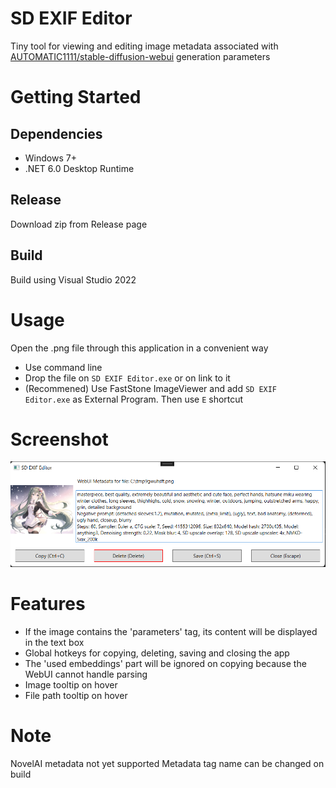 # SD EXIF Editor

Tiny tool for viewing and editing image metadata associated with [AUTOMATIC1111/stable-diffusion-webui](https://github.com/AUTOMATIC1111/stable-diffusion-webui) generation parameters

# Getting Started

## Dependencies

- Windows 7+
- .NET 6.0 Desktop Runtime

## Release

Download zip from Release page

## Build

Build using Visual Studio 2022

# Usage

Open the .png file through this application in a convenient way
- Use command line
- Drop the file on `SD EXIF Editor.exe` or on link to it
- (Recommened) Use FastStone ImageViewer and add `SD EXIF Editor.exe` as External Program. Then use `E` shortcut

# Screenshot

![Screenshot](screenshot.png)

# Features

- If the image contains the 'parameters' tag, its content will be displayed in the text box
- Global hotkeys for copying, deleting, saving and closing the app
- The 'used embeddings' part will be ignored on copying because the WebUI cannot handle parsing
- Image tooltip on hover
- File path tooltip on hover

# Note

NovelAI metadata not yet supported
Metadata tag name can be changed on build
